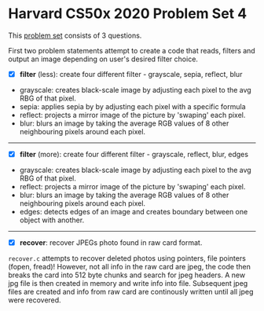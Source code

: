 # Harvard CS50x 2020 Problem Set 4

This [problem set](https://cs50.harvard.edu/x/2020/psets/4/) consists of 3 questions.

First two problem statements attempt to create a code that reads, filters and output an image depending on user's desired filter choice. 

- [x] **filter** (less): create four different filter - grayscale, sepia, reflect, blur
- grayscale: creates black-scale image by adjusting each pixel to the avg RBG of that pixel. 
- sepia: applies sepia by by adjusting each pixel with a specific formula 
- reflect: projects a mirror image of the picture by 'swaping' each pixel. 
- blur: blurs an image by taking the average RGB values of 8 other neighbouring pixels around each pixel. 
--- 

- [x] **filter** (more): create four different filter - grayscale, reflect, blur, edges
- grayscale: creates black-scale image by adjusting each pixel to the avg RBG of that pixel. 
- reflect: projects a mirror image of the picture by 'swaping' each pixel. 
- blur: blurs an image by taking the average RGB values of 8 other neighbouring pixels around each pixel. 
- edges: detects edges of an image and creates boundary between one object with another. 
---

- [x] **recover**: recover JPEGs photo found in raw card format. 

`recover.c` attempts to recover deleted photos using pointers, file pointers (fopen, fread)! However, not all info in the raw card are jpeg, the code then breaks the card into 512 byte chunks and search for jpeg headers. A new jpg file is then created in memory and write info into file. Subsequent jpeg files are created and info from raw card are continously written until all jpeg were recovered. 
